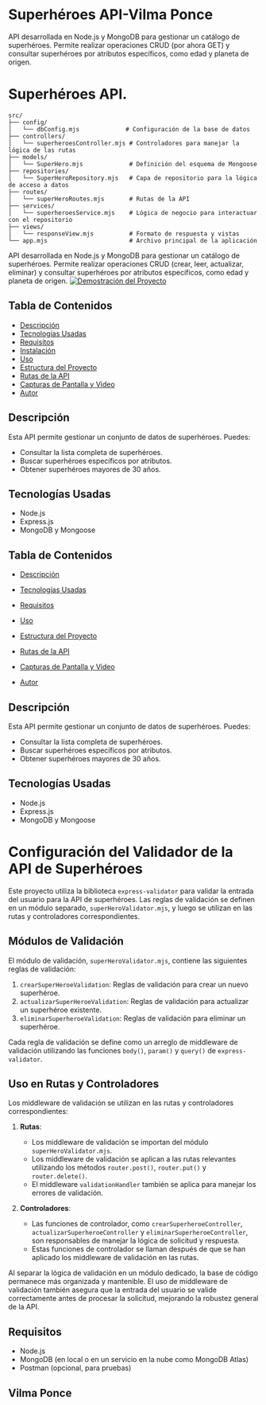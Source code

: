 # Superhéroes API-Vilma Ponce

API desarrollada en Node.js y MongoDB para gestionar un catálogo de superhéroes. Permite realizar operaciones CRUD (por ahora GET) y consultar superhéroes por atributos específicos, como edad y planeta de origen.
# Superhéroes API.
```
src/
├── config/
│   └── dbConfig.mjs             # Configuración de la base de datos
├── controllers/
│   └── superheroesController.mjs # Controladores para manejar la lógica de las rutas
├── models/
│   └── SuperHero.mjs             # Definición del esquema de Mongoose
├── repositories/
│   └── SuperHeroRepository.mjs   # Capa de repositorio para la lógica de acceso a datos
├── routes/
│   └── superHeroRoutes.mjs       # Rutas de la API
├── services/
│   └── superheroesService.mjs    # Lógica de negocio para interactuar con el repositorio
├── views/
│   └── responseView.mjs          # Formato de respuesta y vistas 
└── app.mjs                       # Archivo principal de la aplicación
```


API desarrollada en Node.js y MongoDB para gestionar un catálogo de superhéroes. Permite realizar operaciones CRUD (crear, leer, actualizar, eliminar) y consultar superhéroes por atributos específicos, como edad y planeta de origen.
[![Demostración del Proyecto](https://img.youtube.com/vi/uSMqLC6aapU/0.jpg)](https://youtu.be/uSMqLC6aapU)


## Tabla de Contenidos
- [Descripción](#descripción)
- [Tecnologías Usadas](#tecnologías-usadas)
- [Requisitos](#requisitos)
- [Instalación](#instalación)
- [Uso](#uso)
- [Estructura del Proyecto](#estructura-del-proyecto)
- [Rutas de la API](#rutas-de-la-api)
- [Capturas de Pantalla y Video](#capturas-de-pantalla-y-video)
- [Autor](#autor)

## Descripción
Esta API permite gestionar un conjunto de datos de superhéroes. Puedes:
- Consultar la lista completa de superhéroes.
- Buscar superhéroes específicos por atributos.
- Obtener superhéroes mayores de 30 años.

## Tecnologías Usadas
- Node.js
- Express.js
- MongoDB y Mongoose

## Tabla de Contenidos
- [Descripción](#descripción)
- [Tecnologías Usadas](#tecnologías-usadas)
- [Requisitos](#requisitos)

- [Uso](#uso)
- [Estructura del Proyecto](#estructura-del-proyecto)
- [Rutas de la API](#rutas-de-la-api)
- [Capturas de Pantalla y Video](#capturas-de-pantalla-y-video)
- [Autor](#autor)

## Descripción
Esta API permite gestionar un conjunto de datos de superhéroes. Puedes:
- Consultar la lista completa de superhéroes.
- Buscar superhéroes específicos por atributos.
- Obtener superhéroes mayores de 30 años.

## Tecnologías Usadas
- Node.js
- Express.js
- MongoDB y Mongoose
# Configuración del Validador de la API de Superhéroes

Este proyecto utiliza la biblioteca `express-validator` para validar la entrada del usuario para la API de superhéroes. Las reglas de validación se definen en un módulo separado, `superHeroValidator.mjs`, y luego se utilizan en las rutas y controladores correspondientes.

## Módulos de Validación

El módulo de validación, `superHeroValidator.mjs`, contiene las siguientes reglas de validación:

1. `crearSuperHeroeValidation`: Reglas de validación para crear un nuevo superhéroe.
2. `actualizarSuperHeroeValidation`: Reglas de validación para actualizar un superhéroe existente.
3. `eliminarSuperheroeValidation`: Reglas de validación para eliminar un superhéroe.

Cada regla de validación se define como un arreglo de middleware de validación utilizando las funciones `body()`, `param()` y `query()` de `express-validator`.

## Uso en Rutas y Controladores

Los middleware de validación se utilizan en las rutas y controladores correspondientes:

1. **Rutas**:
   - Los middleware de validación se importan del módulo `superHeroValidator.mjs`.
   - Los middleware de validación se aplican a las rutas relevantes utilizando los métodos `router.post()`, `router.put()` y `router.delete()`.
   - El middleware `validationHandler` también se aplica para manejar los errores de validación.

2. **Controladores**:
   - Las funciones de controlador, como `crearSuperheroeController`, `actualizarSuperheroeController` y `eliminarSuperheroeController`, son responsables de manejar la lógica de solicitud y respuesta.
   - Estas funciones de controlador se llaman después de que se han aplicado los middleware de validación en las rutas.

Al separar la lógica de validación en un módulo dedicado, la base de código permanece más organizada y mantenible. El uso de middleware de validación también asegura que la entrada del usuario se valide correctamente antes de procesar la solicitud, mejorando la robustez general de la API.
## Requisitos
- Node.js
- MongoDB (en local o en un servicio en la nube como MongoDB Atlas)
- Postman (opcional, para pruebas)

## Vilma Ponce
